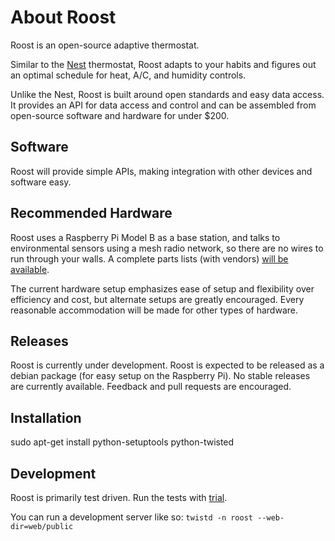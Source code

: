 # About Roost
Roost is an open-source adaptive thermostat.

Similar to the [Nest](http://www.nest.com/) thermostat, Roost adapts to your habits and figures out an optimal schedule for heat, A/C, and humidity controls.

Unlike the Nest, Roost is built around open standards and easy data access. It provides an API for data access and control and can be assembled from open-source software and hardware for under $200.

## Software

Roost will provide simple APIs, making integration with other devices and software easy.

## Recommended Hardware

Roost uses a Raspberry Pi Model B as a base station, and talks to environmental sensors using a mesh radio network, so there are no wires to run through your walls. A complete parts lists (with vendors) [will be available](https://docs.google.com/spreadsheet/ccc?key=0Ann48md_Q6mkdGxOWUYwYnFqajRUcWVmSHZIcS0xV3c#gid=0).

The current hardware setup emphasizes ease of setup and flexibility over efficiency and cost, but alternate setups are greatly encouraged. Every reasonable accommodation will be made for other types of hardware.

## Releases

Roost is currently under development. Roost is expected to be released as a debian package (for easy setup on the Raspberry Pi). No stable releases are currently available. Feedback and pull requests are encouraged.

## Installation

sudo apt-get install python-setuptools python-twisted

## Development

Roost is primarily test driven. Run the tests with [trial](https://twistedmatrix.com/trac/wiki/TwistedTrial).

You can run a development server like so: `twistd -n roost --web-dir=web/public`
